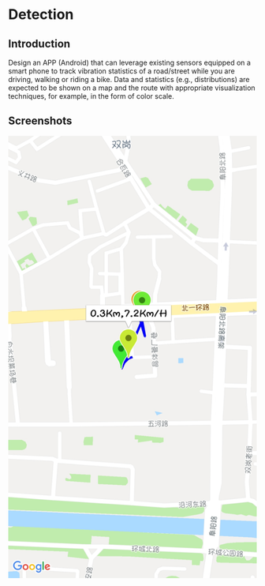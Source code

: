 # Detection
## Introduction
Design an APP (Android) that can leverage existing sensors equipped on a smart phone to track vibration statistics of a road/street while you are driving, walking or riding a bike. Data and statistics (e.g., distributions) are expected to be shown on a map and the route with appropriate visualization techniques, for example, in the form of color scale.

## Screenshots
![sample screenshot](https://github.com/xuan13hao/Detection/blob/master/20181013093946.jpg)

